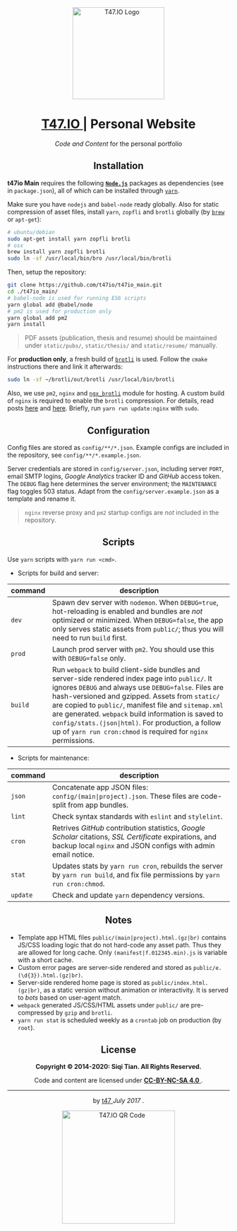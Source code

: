 <div align="center">
  <img src="https://t47.io/t47_logo.png" alt="T47.IO Logo" width="208" />
  <h1>
    <a href="https://t47.io/" taregt="_blank">
      T47.IO
    </a>
    | Personal Website
  </h1>
  <p>
    <i>Code and Content</i>
    for the personal portfolio
  </p>
</div>


<h2 align="center">Installation</h2>

**t47io Main** requires the following [**`Node.js`**](https://nodejs.org/) packages as dependencies (see in `package.json`), all of which can be installed through [`yarn`](https://yarnpkg.com/).

Make sure you have `nodejs` and `babel-node` ready globally. Also for static compression of asset files, install `yarn`, `zopfli` and `brotli` globally (by [`brew`](https://brew.sh/) or `apt-get`):

```sh
# ubuntu/debian
sudo apt-get install yarn zopfli brotli
# osx
brew install yarn zopfli brotli
sudo ln -sf /usr/local/bin/bro /usr/local/bin/brotli
```

Then, setup the repository:

```sh
git clone https://github.com/t47io/t47io_main.git
cd ./t47io_main/
# babel-node is used for running ES6 scripts
yarn global add @babel/node
# pm2 is used for production only
yarn global add pm2
yarn install
```

> PDF assets (publication, thesis and resume) should be maintained under `static/pubs/`, `static/thesis/` and `static/resume/` manually.

For **production only**, a fresh build  of [`brotli`](https://github.com/google/brotli) is used. Follow the `cmake` instructions there and link it afterwards:

```sh
sudo ln -sf ~/brotli/out/brotli /usr/local/bin/brotli
```

Also, we use `pm2`, `nginx` and [`ngx_brotli`](https://github.com/google/ngx_brotli) module for hosting. A custom build of `nginx` is required to enable the `brotli` compression. For details, read posts [here](https://www.enovate.co.uk/blog/2017/02/28/how-to-brotli-compression-with-nginx) and [here](https://afasterweb.com/2016/03/15/serving-up-brotli-with-nginx-and-jekyll/). Briefly, run `yarn run update:nginx` with `sudo`.


<h2 align="center">Configuration</h2>

Config files are stored as `config/**/*.json`. Example configs are included in the repository, see `config/**/*.example.json`.

Server credentials are stored in `config/server.json`, including server `PORT`, email SMTP logins, _Google Analytics_ tracker ID and _GitHub_ access token. The `DEBUG` flag here determines the server environment; the `MAINTENANCE` flag toggles 503 status. Adapt from the `config/server.example.json` as a template and rename it.

> `nginx` reverse proxy and `pm2` startup configs are _not_ included in the repository.


<h2 align="center">Scripts</h2>

Use `yarn` scripts with `yarn run <cmd>`.

- Scripts for build and server:

| command | description |
| --- | --- |
| `dev` | Spawn dev server with `nodemon`. When `DEBUG=true`, hot-reloading is enabled and bundles are _not_ optimized or minimized. When `DEBUG=false`, the app only serves static assets from `public/`; thus you will need to run `build` first. |
| `prod` | Launch prod server with `pm2`. You should use this with `DEBUG=false` only. |
| `build` | Run `webpack` to build client-side bundles and server-side rendered index page into `public/`. It ignores `DEBUG` and always use `DEBUG=false`. Files are hash-versioned and gzipped. Assets from `static/` are copied to `public/`, manifest file and `sitemap.xml` are generated. `webpack` build information is saved to `config/stats.(json\|html)`. For production, a follow up of `yarn run cron:chmod` is required for `nginx` permissions. |

- Scripts for maintenance:

| command | description |
| --- | --- |
| `json` | Concatenate app JSON files: `config/(main\|project).json`. These files are code-split from app bundles. |
| `lint` | Check syntax standards with `eslint` and `stylelint`. |
| `cron` | Retrives _GitHub_ contribution statistics, _Google Scholar_ citations, _SSL Certificate_ expirations, and backup local `nginx` and JSON configs with admin email notice. |
| `stat` | Updates stats by `yarn run cron`, rebuilds the server by `yarn run build`, and fix file permissions by `yarn run cron:chmod`. |
| `update` | Check and update `yarn` dependency versions. |


<h2 align="center">Notes</h2>

- Template app HTML files `public/(main|project).html.(gz|br)` contains JS/CSS loading logic that do not hard-code any asset path. Thus they are allowed for long cache. Only `(manifest|f.012345.min).js` is variable with a short cache.
- Custom error pages are server-side rendered and stored as `public/e.(\d{3}).html.(gz|br)`.
- Server-side rendered home page is stored as `public/index.html.(gz|br)`, as a static version without animation or interactivity. It is served to _bots_ based on user-agent match.
- `webpack` generated JS/CSS/HTML assets under `public/` are pre-compressed by `gzip` and `brotli`.
- `yarn run stat` is scheduled weekly as a `crontab` job on production (by `root`).


<div align="center">
  <h2>License</h2>
  <p><b>Copyright &copy; 2014-2020: Siqi Tian. All Rights Reserved.</b></p>
  <p>
    Code and content are licensed under
    <a href="https://creativecommons.org/licenses/by-nc-sa/4.0/" target="_blank">
      <b>CC-BY-NC-SA 4.0</b>
    </a>
    .
  </p>
  <hr/>
  <p>
    by
    <a href="https://t47.io/" target="_blank">
      t47
    </a>
    <i>July 2017</i>
    .
  </p>
  <img src="https://t47.io/t47_qr_code.png" alt="T47.IO QR Code" width="256" />
</div>

